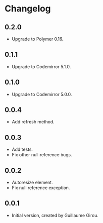 # Changelog

## 0.2.0
- Upgrade to Polymer 0.16.

## 0.1.1

- Upgrade to Codemirror 5.1.0.

## 0.1.0

- Upgrade to Codemirror 5.0.0.

## 0.0.4

- Add refresh method.

## 0.0.3

- Add tests.
- Fix other null reference bugs.

## 0.0.2

- Autoresize element.
- Fix null reference exception.

## 0.0.1

- Initial version, created by Guillaume Girou.

